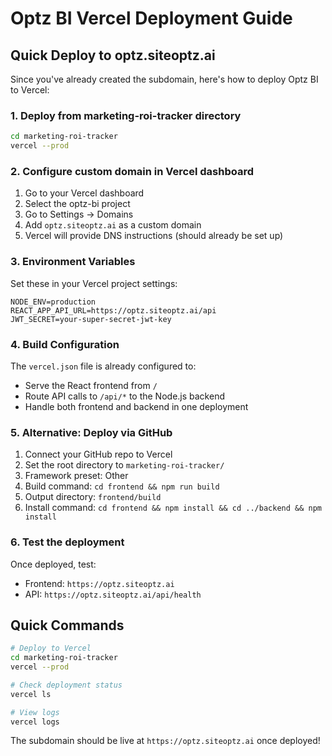 # Optz BI Vercel Deployment Guide

## Quick Deploy to optz.siteoptz.ai

Since you've already created the subdomain, here's how to deploy Optz BI to Vercel:

### 1. Deploy from marketing-roi-tracker directory

```bash
cd marketing-roi-tracker
vercel --prod
```

### 2. Configure custom domain in Vercel dashboard

1. Go to your Vercel dashboard
2. Select the optz-bi project
3. Go to Settings → Domains
4. Add `optz.siteoptz.ai` as a custom domain
5. Vercel will provide DNS instructions (should already be set up)

### 3. Environment Variables

Set these in your Vercel project settings:

```
NODE_ENV=production
REACT_APP_API_URL=https://optz.siteoptz.ai/api
JWT_SECRET=your-super-secret-jwt-key
```

### 4. Build Configuration

The `vercel.json` file is already configured to:
- Serve the React frontend from `/`
- Route API calls to `/api/*` to the Node.js backend
- Handle both frontend and backend in one deployment

### 5. Alternative: Deploy via GitHub

1. Connect your GitHub repo to Vercel
2. Set the root directory to `marketing-roi-tracker/`
3. Framework preset: Other
4. Build command: `cd frontend && npm run build`
5. Output directory: `frontend/build`
6. Install command: `cd frontend && npm install && cd ../backend && npm install`

### 6. Test the deployment

Once deployed, test:
- Frontend: `https://optz.siteoptz.ai`
- API: `https://optz.siteoptz.ai/api/health`

## Quick Commands

```bash
# Deploy to Vercel
cd marketing-roi-tracker
vercel --prod

# Check deployment status
vercel ls

# View logs
vercel logs
```

The subdomain should be live at `https://optz.siteoptz.ai` once deployed!